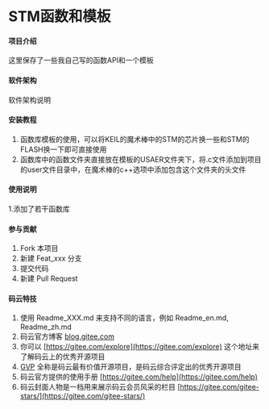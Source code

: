 # STM函数和模板

#### 项目介绍
这里保存了一些我自己写的函数API和一个模板

#### 软件架构
软件架构说明


#### 安装教程

1. 函数库模板的使用，可以将KEIL的魔术棒中的STM的芯片换一些和STM的FLASH换一下即可直接使用
2. 函数库中的函数文件夹直接放在模板的USAER文件夹下，将.c文件添加到项目的user文件目录中，在魔术棒的c++选项中添加包含这个文件夹的头文件

#### 使用说明

1.添加了若干函数库

#### 参与贡献

1. Fork 本项目
2. 新建 Feat_xxx 分支
3. 提交代码
4. 新建 Pull Request


#### 码云特技

1. 使用 Readme\_XXX.md 来支持不同的语言，例如 Readme\_en.md, Readme\_zh.md
2. 码云官方博客 [blog.gitee.com](https://blog.gitee.com)
3. 你可以 [https://gitee.com/explore](https://gitee.com/explore) 这个地址来了解码云上的优秀开源项目
4. [GVP](https://gitee.com/gvp) 全称是码云最有价值开源项目，是码云综合评定出的优秀开源项目
5. 码云官方提供的使用手册 [https://gitee.com/help](https://gitee.com/help)
6. 码云封面人物是一档用来展示码云会员风采的栏目 [https://gitee.com/gitee-stars/](https://gitee.com/gitee-stars/)